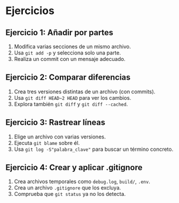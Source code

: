 # Ejercicios

## Ejercicio 1: Añadir por partes

1. Modifica varias secciones de un mismo archivo.
2. Usa `git add -p` y selecciona solo una parte.
3. Realiza un commit con un mensaje adecuado.

## Ejercicio 2: Comparar diferencias

1. Crea tres versiones distintas de un archivo (con commits).
2. Usa `git diff HEAD~2 HEAD` para ver los cambios.
3. Explora también `git diff` y `git diff --cached`.

## Ejercicio 3: Rastrear líneas

1. Elige un archivo con varias versiones.
2. Ejecuta `git blame` sobre él.
3. Usa `git log -S"palabra_clave"` para buscar un término concreto.

## Ejercicio 4: Crear y aplicar .gitignore

1. Crea archivos temporales como `debug.log`, `build/`, `.env`.
2. Crea un archivo `.gitignore` que los excluya.
3. Comprueba que `git status` ya no los detecta.
